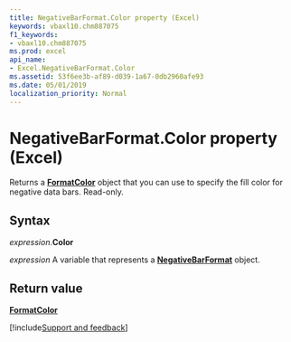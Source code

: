 ```yaml
---
title: NegativeBarFormat.Color property (Excel)
keywords: vbaxl10.chm887075
f1_keywords:
- vbaxl10.chm887075
ms.prod: excel
api_name:
- Excel.NegativeBarFormat.Color
ms.assetid: 53f6ee3b-af89-d039-1a67-0db2960afe93
ms.date: 05/01/2019
localization_priority: Normal
---
```



# NegativeBarFormat.Color property (Excel)

Returns a **[FormatColor](Excel.FormatColor.md)** object that you can use to specify the fill color for negative data bars. Read-only.


## Syntax

_expression_.**Color**

_expression_ A variable that represents a **[NegativeBarFormat](Excel.NegativeBarFormat.md)** object.


## Return value

**[FormatColor](Excel.FormatColor.md)**




[!include[Support and feedback](~/includes/feedback-boilerplate.md)]